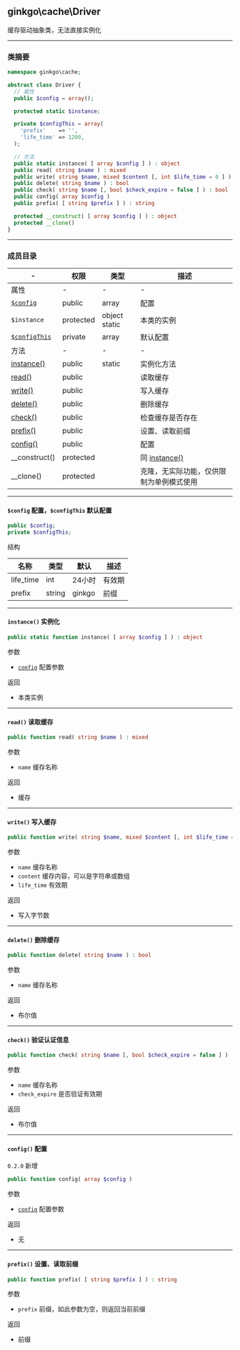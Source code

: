 ## ginkgo\cache\Driver

缓存驱动抽象类，无法直接实例化

----------

### 类摘要

```php
namespace ginkgo\cache;

abstract class Driver {
  // 属性
  public $config = array();

  protected static $instance;

  private $configThis = array(
    'prefix'    => '',
    'life_time' => 1200,
  );

  // 方法
  public static instance( [ array $config ] ) : object
  public read( string $name ) : mixed
  public write( string $name, mixed $content [, int $life_time = 0 ] ) : int
  public delete( string $name ) : bool
  public check( string $name [, bool $check_expire = false ] ) : bool
  public config( array $config )
  public prefix( [ string $prefix ] ) : string

  protected __construct( [ array $config ] ) : object
  protected __clone()
}
```

----------

### 成员目录

| - | 权限 | 类型 | 描述 |
| - | - | - | - |
| 属性 | - | - | - |
| [`$config`](#$config) | public | array | 配置 |
| `$instance` | protected | object static | 本类的实例 |
| [`$configThis`](#$config) | private | array | 默认配置 |
| 方法 | - | - | - |
| [instance()](#instance()) | public | static | 实例化方法 |
| [read()](#read()) | public | | 读取缓存 |
| [write()](#write()) | public | | 写入缓存 |
| [delete()](#delete()) | public | | 删除缓存 |
| [check()](#check()) | public | | 检查缓存是否存在 |
| [prefix()](#prefix()) | public | | 设置、读取前缀 |
| [config()](#config()) | public | | 配置 |
| __construct() | protected | | 同 [instance()](#instance()) |
| __clone() | protected | | 克隆，无实际功能，仅供限制为单例模式使用 |

----------

<span id="$config"></span>

#### `$config` 配置，`$configThis` 默认配置

``` php
public $config;
private $configThis;
```

结构

| 名称 | 类型 | 默认 | 描述 |
| - | - | - | - |
| life_time | int | 24小时 | 有效期 |
| prefix | string | ginkgo | 前缀 |

----------

<span id="instance()"></span>

#### `instance()` 实例化

``` php
public static function instance( [ array $config ] ) : object
```

参数

* [`config`](#$config) 配置参数

返回

* 本类实例

----------

<span id="read()"></span>

#### `read()` 读取缓存

``` php
public function read( string $name ) : mixed
```

参数

* `name` 缓存名称

返回

* 缓存

----------

<span id="write()"></span>

#### `write()` 写入缓存

``` php
public function write( string $name, mixed $content [, int $life_time = 0 ] ) : int
```

参数

* `name` 缓存名称
* `content` 缓存内容，可以是字符串或数组
* `life_time` 有效期

返回

* 写入字节数

----------

<span id="delete()"></span>

#### `delete()` 删除缓存

``` php
public function delete( string $name ) : bool
```

参数

* `name` 缓存名称

返回

* 布尔值

----------

<span id="check()"></span>

#### `check()` 验证认证信息

``` php
public function check( string $name [, bool $check_expire = false ] ) : bool
```

参数

* `name` 缓存名称
* `check_expire` 是否验证有效期

返回

* 布尔值

----------

<span id="config()"></span>

#### `config()` 配置

`0.2.0` 新增

``` php
public function config( array $config )
```

参数

* [`config`](#$config) 配置参数

返回

* 无

----------

<span id="prefix()"></span>

#### `prefix()` 设置、读取前缀

``` php
public function prefix( [ string $prefix ] ) : string
```

参数

* `prefix` 前缀，如此参数为空，则返回当前前缀

返回

* 前缀
